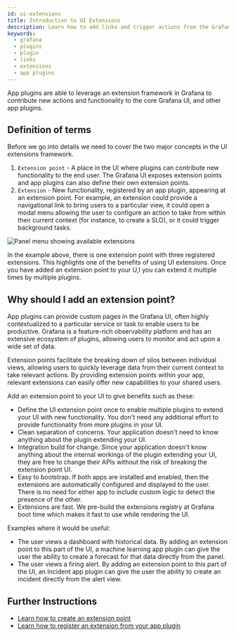 ```yaml
---
id: ui-extensions
title: Introduction to UI Extensions
description: Learn how to add links and trigger actions from the Grafana user interface by using UI Extensions in app plugins.
keywords:
  - grafana
  - plugins
  - plugin
  - links
  - extensions
  - app plugins
---
```


App plugins are able to leverage an extension framework in Grafana to contribute new actions and functionality to the core Grafana UI, and other app plugins.

## Definition of terms

Before we go into details we need to cover the two major concepts in the UI extensions framework.

1. `Extension point` - A place in the UI where plugins can contribute new functionality to the end user. The Grafana UI exposes extension points and app plugins can also define their own extension points.
2. `Extension` - New functionality, registered by an app plugin, appearing at an extension point. For example, an extension could provide a navigational link to bring users to a particular view, it could open a modal menu allowing the user to configure an action to take from within their current context (for instance, to create a SLO), or it could trigger background tasks.

![Panel menu showing available extensions](/img/ui-extensions-menu.png)

In the example above, there is one extension point with three registered extensions. This highlights one of the benefits of using UI extensions. Once you have added an extension point to your U,I you can extend it multiple times by multiple plugins.

## Why should I add an extension point?

App plugins can provide custom pages in the Grafana UI, often highly contextualized to a particular service or task to enable users to be productive. Grafana is a feature-rich observability platform and has an extensive ecosystem of plugins, allowing users to monitor and act upon a wide set of data. 

Extension points facilitate the breaking down of silos between individual views, allowing users to quickly leverage data from their current context to take relevant actions. By providing extension points within your app, relevant extensions can easily offer new capabilities to your shared users.

Add an extension point to your UI to give benefits such as these:

- Define the UI extension point once to enable multiple plugins to extend your UI with new functionality. You don't need any additional effort to provide functionality from more plugins in your UI.
- Clean separation of concerns. Your application doesn't need to know anything about the plugin extending your UI.
- Integration build for change. Since your application doesn't know anything about the internal workings of the plugin extending your UI, they are free to change their APIs without the risk of breaking the extension point UI.
- Easy to bootstrap. If both apps are installed and enabled, then the extensions are automatically configured and displayed to the user. There is no need for either app to include custom logic to detect the presence of the other.
- Extensions are fast. We pre-build the extensions registry at Grafana boot time which makes it fast to use while rendering the UI.

Examples where it would be useful:

- The user views a dashboard with historical data. By adding an extension point to this part of the UI, a machine learning app plugin can give the user the ability to create a forecast for that data directly from the panel.
- The user views a firing alert. By adding an extension point to this part of the UI, an Incident app plugin can give the user the ability to create an incident directly from the alert view.

## Further Instructions

- [Learn how to create an extension point](./create-an-extension-point.md)
- [Learn how to register an extension from your app plugin](./register-an-extension.md)